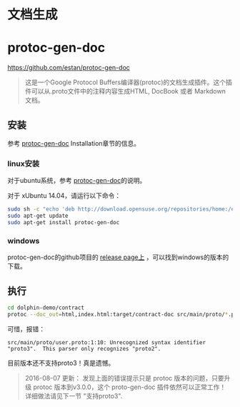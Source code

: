 文档生成
===========

# protoc-gen-doc

https://github.com/estan/protoc-gen-doc

> 这是一个Google Protocol Buffers编译器(protoc)的文档生成插件。这个插件可以从.proto文件中的注释内容生成HTML, DocBook 或者 Markdown 文档。

## 安装

参考 [protoc-gen-doc](https://github.com/estan/protoc-gen-doc) Installation章节的信息。

### linux安装

对于ubuntu系统，参考 [protoc-gen-doc](https://software.opensuse.org/download.html?project=home%3Aestan%3Aprotoc-gen-doc&package=protoc-gen-doc)的说明。

对于 xUbuntu 14.04，请运行以下命令：

```bash
sudo sh -c "echo 'deb http://download.opensuse.org/repositories/home:/estan:/protoc-gen-doc/xUbuntu_14.04/ /' >> /etc/apt/sources.list.d/protoc-gen-doc.list"
sudo apt-get update
sudo apt-get install protoc-gen-doc
```

### windows

protoc-gen-doc的github项目的 [release page上](https://github.com/estan/protoc-gen-doc/releases) ，可以找到windows的版本的下载。

## 执行

```bash
cd dolphin-demo/contract
protoc --doc_out=html,index.html:target/contract-doc src/main/proto/*.proto
```

可惜，报错：

	src/main/proto/user.proto:1:10: Unrecognized syntax identifier "proto3".  This parser only recognizes "proto2".

目前版本还不支持proto3！真是遗憾。

> 2016-08-07 更新： 发现上面的错误提示只是 protoc 版本的问题，只要升级 protoc 版本到v3.0.0，这个 proto-gen-doc 插件依然可以正常工作！ 详细做法请见下一节 "支持proto3".




